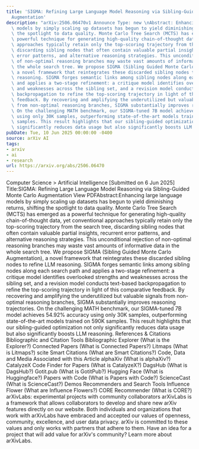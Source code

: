 ```yaml
---
title: 'SIGMA: Refining Large Language Model Reasoning via Sibling-Guided Monte Carlo
  Augmentation'
description: "arXiv:2506.06470v1 Announce Type: new \nAbstract: Enhancing large language\
  \ models by simply scaling up datasets has begun to yield diminishing returns, shifting\
  \ the spotlight to data quality. Monte Carlo Tree Search (MCTS) has emerged as a\
  \ powerful technique for generating high-quality chain-of-thought data, yet conventional\
  \ approaches typically retain only the top-scoring trajectory from the search tree,\
  \ discarding sibling nodes that often contain valuable partial insights, recurrent\
  \ error patterns, and alternative reasoning strategies. This unconditional rejection\
  \ of non-optimal reasoning branches may waste vast amounts of informative data in\
  \ the whole search tree. We propose SIGMA (Sibling Guided Monte Carlo Augmentation),\
  \ a novel framework that reintegrates these discarded sibling nodes to refine LLM\
  \ reasoning. SIGMA forges semantic links among sibling nodes along each search path\
  \ and applies a two-stage refinement: a critique model identifies overlooked strengths\
  \ and weaknesses across the sibling set, and a revision model conducts text-based\
  \ backpropagation to refine the top-scoring trajectory in light of this comparative\
  \ feedback. By recovering and amplifying the underutilized but valuable signals\
  \ from non-optimal reasoning branches, SIGMA substantially improves reasoning trajectories.\
  \ On the challenging MATH benchmark, our SIGMA-tuned 7B model achieves 54.92% accuracy\
  \ using only 30K samples, outperforming state-of-the-art models trained on 590K\
  \ samples. This result highlights that our sibling-guided optimization not only\
  \ significantly reduces data usage but also significantly boosts LLM reasoning."
pubDate: Tue, 10 Jun 2025 00:00:00 -0400
source: arXiv AI
tags:
- arxiv
- ai
- research
url: https://arxiv.org/abs/2506.06470
---
```


Computer Science > Artificial Intelligence
[Submitted on 6 Jun 2025]
Title:SIGMA: Refining Large Language Model Reasoning via Sibling-Guided Monte Carlo Augmentation
View PDFAbstract:Enhancing large language models by simply scaling up datasets has begun to yield diminishing returns, shifting the spotlight to data quality. Monte Carlo Tree Search (MCTS) has emerged as a powerful technique for generating high-quality chain-of-thought data, yet conventional approaches typically retain only the top-scoring trajectory from the search tree, discarding sibling nodes that often contain valuable partial insights, recurrent error patterns, and alternative reasoning strategies. This unconditional rejection of non-optimal reasoning branches may waste vast amounts of informative data in the whole search tree. We propose SIGMA (Sibling Guided Monte Carlo Augmentation), a novel framework that reintegrates these discarded sibling nodes to refine LLM reasoning. SIGMA forges semantic links among sibling nodes along each search path and applies a two-stage refinement: a critique model identifies overlooked strengths and weaknesses across the sibling set, and a revision model conducts text-based backpropagation to refine the top-scoring trajectory in light of this comparative feedback. By recovering and amplifying the underutilized but valuable signals from non-optimal reasoning branches, SIGMA substantially improves reasoning trajectories. On the challenging MATH benchmark, our SIGMA-tuned 7B model achieves 54.92% accuracy using only 30K samples, outperforming state-of-the-art models trained on 590K samples. This result highlights that our sibling-guided optimization not only significantly reduces data usage but also significantly boosts LLM reasoning.
References & Citations
Bibliographic and Citation Tools
Bibliographic Explorer (What is the Explorer?)
Connected Papers (What is Connected Papers?)
Litmaps (What is Litmaps?)
scite Smart Citations (What are Smart Citations?)
Code, Data and Media Associated with this Article
alphaXiv (What is alphaXiv?)
CatalyzeX Code Finder for Papers (What is CatalyzeX?)
DagsHub (What is DagsHub?)
Gotit.pub (What is GotitPub?)
Hugging Face (What is Huggingface?)
Papers with Code (What is Papers with Code?)
ScienceCast (What is ScienceCast?)
Demos
Recommenders and Search Tools
Influence Flower (What are Influence Flowers?)
CORE Recommender (What is CORE?)
arXivLabs: experimental projects with community collaborators
arXivLabs is a framework that allows collaborators to develop and share new arXiv features directly on our website.
Both individuals and organizations that work with arXivLabs have embraced and accepted our values of openness, community, excellence, and user data privacy. arXiv is committed to these values and only works with partners that adhere to them.
Have an idea for a project that will add value for arXiv's community? Learn more about arXivLabs.